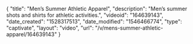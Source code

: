 {
    "title": "Men’s Summer Athletic Apparel",
    "description": "Men’s summer shots and shirts for athletic activities.",
    "videoid": "164639143",
    "date_created": "1528317513",
    "date_modified": "1546466774",
    "type": "captivate",
    "layout": "video",
    "url": "\/v\/mens-summer-athletic-apparel\/164639143"
}
